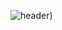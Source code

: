 ![header](https://capsule-render.vercel.app/api?type=shark&color=_hexcode&height=300&section=header&text=Welecome!&fontSize=90!&fontColor=d6ace6))


<!--
**ldkstellar/ldkstellar** is a ✨ _special_ ✨ repository because its `README.md` (this file) appears on your GitHub profile.

Here are some ideas to get you started:

- 🔭 I’m currently working on ...
- 🌱 I’m currently learning ...
- 👯 I’m looking to collaborate on ...
- 🤔 I’m looking for help with ...
- 💬 Ask me about ...
- 📫 How to reach me: ...
- 😄 Pronouns: ...
- ⚡ Fun fact: ...
-->
